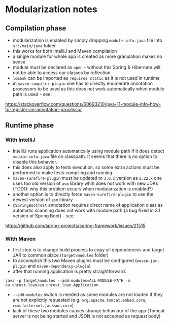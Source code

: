 # Modularization notes

## Compilation phase

- modularization is enabled by simply dropping `module-info.java` file into `src/main/java` folder
- this works for both IntelliJ and Maven compilation
- a single module for whole app is created as more granulation makes no sense
- module must be declared as `open` - without this Spring & Hibernate will not be able to access our classes by reflection
- `lombok` can be imported as `requires static` as it is not used in runtime
- in `maven-compiler-plugin` one has to directly enumerate annotation processors to be used as this does not work automatically when module path is used - see:

https://stackoverflow.com/questions/60693210/java-11-module-info-how-to-register-an-annotation-processor

## Runtime phase

### With IntelliJ

- IntelliJ runs application automatically using module path if it does detect `module-info.java` file on classpath. It seems that there is no option to disable this behavior. 
- this does also apply to tests execution, so some extra actions must be performed to make tests compiling and running:
- `maven-surefire-plugin` must be updated to `3.0.x` version as `2.22.x` one uses too old version of `asm` library whih does not work with new JDKs (TODO: why this problem occurs when modularization is enabled?)
- another option is to directly force `maven-surefire-plugin` to use the newest version of `asm` library
- `@SpringBootTest` annotation requires direct name of application class as automatic scanning does not work with module path (a bug fixed in 3.1 version of Spring Boot) - see:

https://github.com/spring-projects/spring-framework/issues/21515

### With Maven

- first step is to change build process to copy all dependencies and target JAR to common place (`target\modules` folder)
- to accomplish this two Maven plugins must be configured (`maven-jar-plugin` and `maven-dependency-plugin`)
- after that running application is pretty straightforward:

`java -p target/modules --add-modules=ALL-MODULE-PATH -m eu.chrost.loan/eu.chrost.loan.Application`

- `--add-modules` switch is needed as some modules are not loaded if they are not explicitly requested (e.g. `org.apache.tomcat.embed.core`, `com.fasterxml.jackson.core`)
- lack of these two modules causes strange behaviour of the app (Tomcat server is not being started and JSON is not accepted as request body)  

